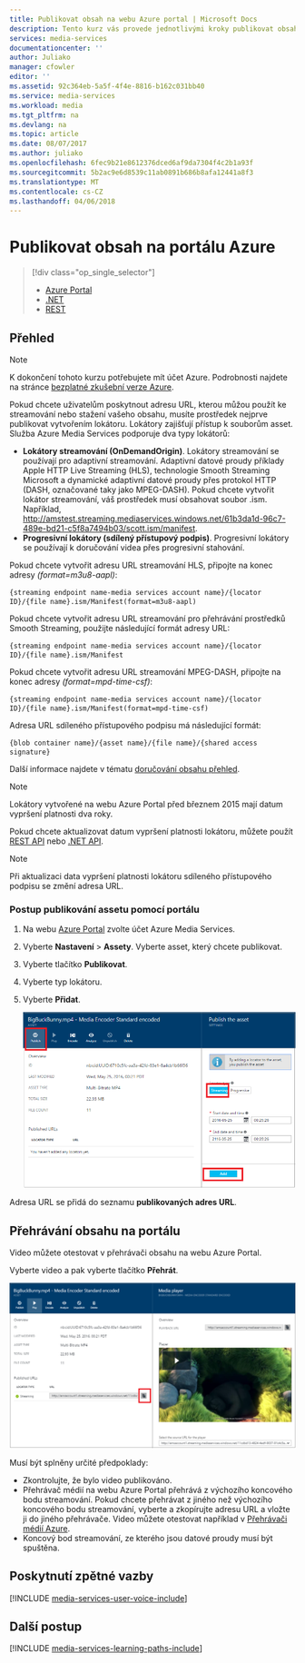 ```yaml
---
title: Publikovat obsah na webu Azure portal | Microsoft Docs
description: Tento kurz vás provede jednotlivými kroky publikovat obsah na webu Azure portal.
services: media-services
documentationcenter: ''
author: Juliako
manager: cfowler
editor: ''
ms.assetid: 92c364eb-5a5f-4f4e-8816-b162c031bb40
ms.service: media-services
ms.workload: media
ms.tgt_pltfrm: na
ms.devlang: na
ms.topic: article
ms.date: 08/07/2017
ms.author: juliako
ms.openlocfilehash: 6fec9b21e8612376dced6af9da7304f4c2b1a93f
ms.sourcegitcommit: 5b2ac9e6d8539c11ab0891b686b8afa12441a8f3
ms.translationtype: MT
ms.contentlocale: cs-CZ
ms.lasthandoff: 04/06/2018
---
```

# <a name="publish-content-in-the-azure-portal"></a>Publikovat obsah na portálu Azure
> [!div class="op_single_selector"]
> * [Azure Portal](media-services-portal-publish.md)
> * [.NET](media-services-deliver-streaming-content.md)
> * [REST](media-services-rest-deliver-streaming-content.md)
> 
> 

## <a name="overview"></a>Přehled
> [!NOTE]
> K dokončení tohoto kurzu potřebujete mít účet Azure. Podrobnosti najdete na stránce [bezplatné zkušební verze Azure](https://azure.microsoft.com/pricing/free-trial/). 
> 
> 

Pokud chcete uživatelům poskytnout adresu URL, kterou můžou použít ke streamování nebo stažení vašeho obsahu, musíte prostředek nejprve publikovat vytvořením lokátoru. Lokátory zajišťují přístup k souborům asset. Služba Azure Media Services podporuje dva typy lokátorů: 

* **Lokátory streamování (OnDemandOrigin)**. Lokátory streamování se používají pro adaptivní streamování. Adaptivní datové proudy příklady Apple HTTP Live Streaming (HLS), technologie Smooth Streaming Microsoft a dynamické adaptivní datové proudy přes protokol HTTP (DASH, označované taky jako MPEG-DASH). Pokud chcete vytvořit lokátor streamování, váš prostředek musí obsahovat soubor .ism. Například, http://amstest.streaming.mediaservices.windows.net/61b3da1d-96c7-489e-bd21-c5f8a7494b03/scott.ism/manifest.
* **Progresivní lokátory (sdílený přístupový podpis)**. Progresivní lokátory se používají k doručování videa přes progresivní stahování.

Pokud chcete vytvořit adresu URL streamování HLS, připojte na konec adresy *(format=m3u8-aapl)*:

    {streaming endpoint name-media services account name}/{locator ID}/{file name}.ism/Manifest(format=m3u8-aapl)

Pokud chcete vytvořit adresu URL streamování pro přehrávání prostředků Smooth Streaming, použijte následující formát adresy URL:

    {streaming endpoint name-media services account name}/{locator ID}/{file name}.ism/Manifest

Pokud chcete vytvořit adresu URL streamování MPEG-DASH, připojte na konec adresy *(format=mpd-time-csf)*:

    {streaming endpoint name-media services account name}/{locator ID}/{file name}.ism/Manifest(format=mpd-time-csf)

Adresa URL sdíleného přístupového podpisu má následující formát:

    {blob container name}/{asset name}/{file name}/{shared access signature}

Další informace najdete v tématu [doručování obsahu přehled](media-services-deliver-content-overview.md).

> [!NOTE]
> Lokátory vytvořené na webu Azure Portal před březnem 2015 mají datum vypršení platnosti dva roky.  
> 
> 

Pokud chcete aktualizovat datum vypršení platnosti lokátoru, můžete použít [REST API](https://docs.microsoft.com/rest/api/media/operations/locator#update_a_locator) nebo [.NET API](http://go.microsoft.com/fwlink/?LinkID=533259). 

> [!NOTE]
> Při aktualizaci data vypršení platnosti lokátoru sdíleného přístupového podpisu se změní adresa URL.

### <a name="to-use-the-portal-to-publish-an-asset"></a>Postup publikování assetu pomocí portálu
1. Na webu [Azure Portal](https://portal.azure.com/) zvolte účet Azure Media Services.
2. Vyberte **Nastavení** > **Assety**. Vyberte asset, který chcete publikovat.
3. Vyberte tlačítko **Publikovat**.
4. Vyberte typ lokátoru.
5. Vyberte **Přidat**.
   
    ![Publikování videa](./media/media-services-portal-vod-get-started/media-services-publish1.png)

Adresa URL se přidá do seznamu **publikovaných adres URL**.

## <a name="play-content-in-the-portal"></a>Přehrávání obsahu na portálu
Video můžete otestovat v přehrávači obsahu na webu Azure Portal.

Vyberte video a pak vyberte tlačítko **Přehrát**.

![Přehrání videa na webu Azure Portal](./media/media-services-portal-vod-get-started/media-services-play.png)

Musí být splněny určité předpoklady:

* Zkontrolujte, že bylo video publikováno.
* Přehrávač médií na webu Azure Portal přehrává z výchozího koncového bodu streamování. Pokud chcete přehrávat z jiného než výchozího koncového bodu streamování, vyberte a zkopírujte adresu URL a vložte ji do jiného přehrávače. Video můžete otestovat například v [Přehrávači médií Azure](http://amsplayer.azurewebsites.net/azuremediaplayer.html).
* Koncový bod streamování, ze kterého jsou datové proudy musí být spuštěna.  

## <a name="provide-feedback"></a>Poskytnutí zpětné vazby
[!INCLUDE [media-services-user-voice-include](../../includes/media-services-user-voice-include.md)]

## <a name="next-steps"></a>Další postup
[!INCLUDE [media-services-learning-paths-include](../../includes/media-services-learning-paths-include.md)]

